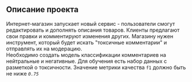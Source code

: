 ## Описание проекта

Интернет-магазин запускает новый сервис - пользователи cмогут редактировать и дополнять описания товаров. Клиенты предлагают свои правки и комментируют изменения других. Магазину нужен инструмент, который будет искать "токсичные комментарии" и отправлять их на модерацию.<br>
Необходимо создать модель классификации комментариев на нейтральные и негативные. Для обучения есть набор данных с разметкой о токсичности. Значение метрики качества `f1` должно быть не ниже *`0.75`*
